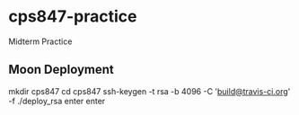 # cps847-practice
Midterm Practice
## Moon Deployment
mkdir cps847
cd cps847
ssh-keygen -t rsa -b 4096 -C 'build@travis-ci.org' -f ./deploy_rsa
enter
enter
